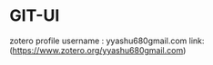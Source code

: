 # GIT-UI

zotero profile username : yyashu680gmail.com
link: (https://www.zotero.org/yyashu680gmail.com)
